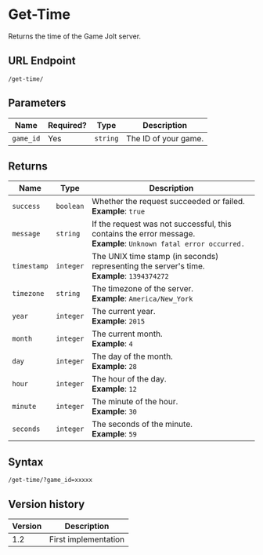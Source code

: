# Get-Time

Returns the time of the Game Jolt server.

## URL Endpoint

```
/get-time/
```

## Parameters

| Name      | Required? | Type     | Description          |
| --------- | --------- | -------- | -------------------- |
| `game_id` | Yes       | `string` | The ID of your game. |

## Returns

| Name        | Type      | Description                                                                                                           |
| ----------- | --------- | --------------------------------------------------------------------------------------------------------------------- |
| `success`   | `boolean` | Whether the request succeeded or failed. <br> **Example**: `true`                                                     |
| `message`   | `string`  | If the request was not successful, this contains the error message. <br> **Example**: `Unknown fatal error occurred.` |
| `timestamp` | `integer` | The UNIX time stamp (in seconds) representing the server's time. <br> **Example**: `1394374272`                       |
| `timezone`  | `string`  | The timezone of the server. <br> **Example**: `America/New_York`                                                      |
| `year`      | `integer` | The current year. <br> **Example**: `2015`                                                                            |
| `month`     | `integer` | The current month. <br> **Example**: `4`                                                                              |
| `day`       | `integer` | The day of the month. <br> **Example**: `28`                                                                          |
| `hour`      | `integer` | The hour of the day. <br> **Example**: `12`                                                                           |
| `minute`    | `integer` | The minute of the hour. <br> **Example**: `30`                                                                        |
| `seconds`   | `integer` | The seconds of the minute. <br> **Example**: `59`                                                                     |

## Syntax

```
/get-time/?game_id=xxxxx
```

## Version history

| Version | Description          |
| ------- | -------------------- |
| 1.2     | First implementation |
